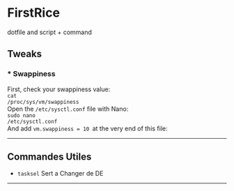 # FirstRice
dotfile and script + command

## Tweaks
### * Swappiness
First, check your swappiness value:<br>
<code>cat /proc/sys/vm/swappiness</code><br>
Open the <code>/etc/sysctl.conf</code> file with Nano:<br>
<code>sudo nano /etc/sysctl.conf</code><br>
And add <code>vm.swappiness = 10 </code>at the very end of this file:<br>
- - -
## Commandes Utiles
* <code>tasksel</code>
Sert a Changer de DE
- - -

